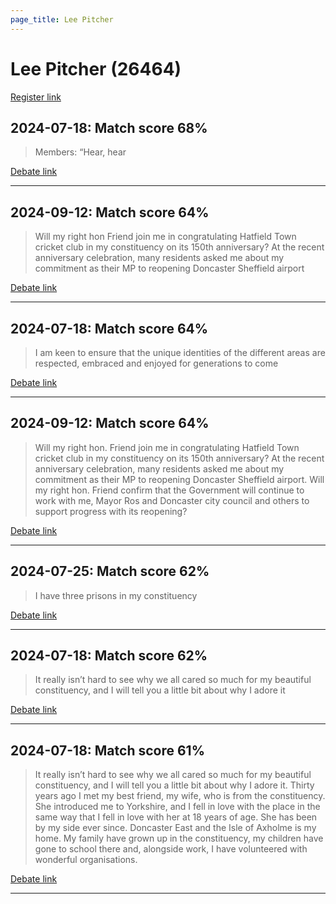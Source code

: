 ```yaml
---
page_title: Lee Pitcher
---
```


# Lee Pitcher  (26464)

[Register link](https://www.theyworkforyou.com/mp/26464/register)



## 2024-07-18: Match score 68%

>Members: “Hear, hear

[Debate link](https://www.theyworkforyou.com/debates/?id=2024-07-18f.230.3) 

---



## 2024-09-12: Match score 64%

>Will my right hon Friend join me in congratulating Hatfield Town cricket club in my constituency on its 150th anniversary? At the recent anniversary celebration,  many residents asked me about my commitment as their MP to reopening Doncaster Sheffield airport

[Debate link](https://www.theyworkforyou.com/debates/?id=2024-09-12b.975.5) 

---



## 2024-07-18: Match score 64%

>I am keen to ensure that the unique identities of the different areas are respected, embraced and enjoyed for generations to come

[Debate link](https://www.theyworkforyou.com/debates/?id=2024-07-18f.230.3) 

---



## 2024-09-12: Match score 64%

>Will my right hon. Friend join me in congratulating Hatfield Town cricket club in my constituency on its 150th anniversary? At the recent anniversary celebration,  many residents asked me about my commitment as their MP to reopening Doncaster Sheffield airport. Will my right hon. Friend confirm that the Government will continue to work with me, Mayor Ros and Doncaster city council and others to support progress with its reopening?

[Debate link](https://www.theyworkforyou.com/debates/?id=2024-09-12b.975.5) 

---



## 2024-07-25: Match score 62%

>I have three prisons in my constituency

[Debate link](https://www.theyworkforyou.com/debates/?id=2024-07-25e.834.0) 

---



## 2024-07-18: Match score 62%

>It really isn’t hard to see why we all cared so much for my beautiful constituency, and I will tell you a little bit about why I adore it

[Debate link](https://www.theyworkforyou.com/debates/?id=2024-07-18f.230.3) 

---



## 2024-07-18: Match score 61%

>It really isn’t hard to see why we all cared so much for my beautiful constituency, and I will tell you a little bit about why I adore it. Thirty years ago I met my best friend, my wife, who is from the constituency. She introduced me to Yorkshire, and I fell in love with the place in the same way that I fell in love with her at 18 years of age. She has been by my side ever since. Doncaster East and the Isle of Axholme is my home. My family have grown up in the constituency, my children have gone to school there and, alongside work, I have volunteered with wonderful organisations.

[Debate link](https://www.theyworkforyou.com/debates/?id=2024-07-18f.230.3) 

---


